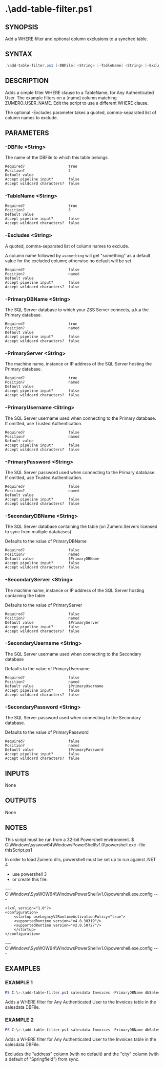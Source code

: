 # .\add-table-filter.ps1
## SYNOPSIS
Add a WHERE filter and optional column exclusions to a synched table.

## SYNTAX
```powershell
.\add-table-filter.ps1 [-DBFile] <String> [-TableName] <String> [-Excludes <String>] -PrimaryDBName <String> -PrimaryServer <String> [-PrimaryUsername <String>] [-PrimaryPassword <String>] [-SecondaryDBName <String>] [-SecondaryServer <String>] [-SecondaryUsername <String>] [-SecondaryPassword <String>] [<CommonParameters>]
```

## DESCRIPTION
Adds a simple filter WHERE clause to a TableName, for Any Authenticated User.
The example filters on a [name] column matching ZUMERO_USER_NAME. Edit the script to use a different WHERE clause.

The optional -Excludes parameter takes a quoted, comma-separated list of column names to exclude.

## PARAMETERS
### -DBFile &lt;String&gt;
The name of the DBFile to which this table belongs.
```
Required?                    true
Position?                    2
Default value
Accept pipeline input?       false
Accept wildcard characters?  false
```
 
### -TableName &lt;String&gt;

```
Required?                    true
Position?                    3
Default value
Accept pipeline input?       false
Accept wildcard characters?  false
```
 
### -Excludes &lt;String&gt;
A quoted, comma-separated list of column names to exclude. 

A column name followed by `=something` will get "something" as a default value for the excluded column; otherwise no default will be set.
```
Required?                    false
Position?                    named
Default value
Accept pipeline input?       false
Accept wildcard characters?  false
```
 
### -PrimaryDBName &lt;String&gt;
The SQL Server database to which your ZSS Server connects, a.k.a the Primary database.
```
Required?                    true
Position?                    named
Default value
Accept pipeline input?       false
Accept wildcard characters?  false
```
 
### -PrimaryServer &lt;String&gt;
The machine name, instance or IP address of the SQL Server hosting the Primary database.
```
Required?                    true
Position?                    named
Default value
Accept pipeline input?       false
Accept wildcard characters?  false
```
 
### -PrimaryUsername &lt;String&gt;
The SQL Server username used when connecting to the Primary database. If omitted, use Trusted Authentication.
```
Required?                    false
Position?                    named
Default value
Accept pipeline input?       false
Accept wildcard characters?  false
```
 
### -PrimaryPassword &lt;String&gt;
The SQL Server password used when connecting to the Primary database. If omitted, use Trusted Authentication.
```
Required?                    false
Position?                    named
Default value
Accept pipeline input?       false
Accept wildcard characters?  false
```
 
### -SecondaryDBName &lt;String&gt;
The SQL Server database containing the table (on Zumero Servers licensed to sync from multiple databases)

Defaults to the value of PrimaryDBName
```
Required?                    false
Position?                    named
Default value                $PrimaryDBName
Accept pipeline input?       false
Accept wildcard characters?  false
```
 
### -SecondaryServer &lt;String&gt;
The machine name, instance or IP address of the SQL Server hosting containing the table

Defaults to the value of PrimaryServer
```
Required?                    false
Position?                    named
Default value                $PrimaryServer
Accept pipeline input?       false
Accept wildcard characters?  false
```
 
### -SecondaryUsername &lt;String&gt;
The SQL Server username used when connecting to the Secondary database

Defaults to the value of PrimaryUsername
```
Required?                    false
Position?                    named
Default value                $PrimaryUsername
Accept pipeline input?       false
Accept wildcard characters?  false
```
 
### -SecondaryPassword &lt;String&gt;
The SQL Server password used when connecting to the Secondary database.

Defaults to the value of PrimaryPassword
```
Required?                    false
Position?                    named
Default value                $PrimaryPassword
Accept pipeline input?       false
Accept wildcard characters?  false
```

## INPUTS
None

## OUTPUTS
None

## NOTES
This script must be run from a 32-bit Powershell environment.
$ C:\Windows\syswow64\WindowsPowerShell\v1.0\powershell.exe -file thisScript.ps1

In order to load Zumero dlls, powershell must be set up to run against .NET 4
- use powershell 3
- or create this file:

--- C:\Windows\SysWOW64\WindowsPowerShell\v1.0\powershell.exe.config ---

    <?xml version="1.0"?> 
    <configuration> 
        <startup useLegacyV2RuntimeActivationPolicy="true"> 
        <supportedRuntime version="v4.0.30319"/> 
        <supportedRuntime version="v2.0.50727"/> 
        </startup> 
    </configuration> 

--- C:\Windows\SysWOW64\WindowsPowerShell\v1.0\powershell.exe.config ---

## EXAMPLES
### EXAMPLE 1
```powershell
PS C:\>.\add-table-filter.ps1 salesdata Invoices -PrimaryDBName dbSales -PrimaryServer my.server -SecondaryDBName dbSales -SecondaryServer my.server

```
Adds a WHERE filter for Any Authenticated User to the Invoices table in the salesdata DBFile.
 
### EXAMPLE 2
```powershell
PS C:\>.\add-table-filter.ps1 salesdata Invoices -PrimaryDBName dbSales -PrimaryServer my.server -SecondaryDBName dbSales -SecondaryServer my.server -Excludes "address,city=Springfield"

```
Adds a WHERE filter for Any Authenticated User to the Invoices table in the salesdata DBFile. 

Excludes the "address" column (with no default) and the "city" column (with a default of "Springfield")
from sync.

